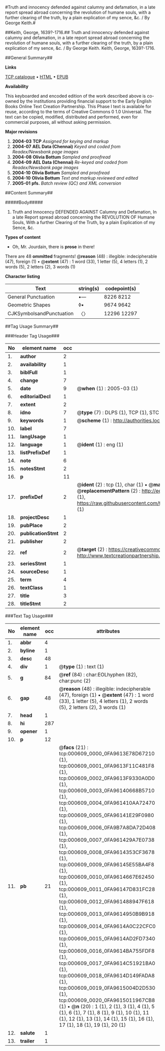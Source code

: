 #Truth and innocency defended against calumny and defamation, in a late report spread abroad concerning the revolution of humane souls, with a further clearing of the truth, by a plain explication of my sence, &c. / By George Keith.#

##Keith, George, 1639?-1716.##
Truth and innocency defended against calumny and defamation, in a late report spread abroad concerning the revolution of humane souls, with a further clearing of the truth, by a plain explication of my sence, &c. / By George Keith.
Keith, George, 1639?-1716.

##General Summary##

**Links**

[TCP catalogue](http://www.ota.ox.ac.uk/tcp/)  • 
[HTML](http://tei.it.ox.ac.uk/tcp/Texts-HTML/free/N00/N00484.html)  • 
[EPUB](http://tei.it.ox.ac.uk/tcp/Texts-EPUB/free/N00/N00484.epub)

**Availability**

This keyboarded and encoded edition of the
	       work described above is co-owned by the institutions
	       providing financial support to the Early English Books
	       Online Text Creation Partnership. This Phase I text is
	       available for reuse, according to the terms of Creative
	       Commons 0 1.0 Universal. The text can be copied,
	       modified, distributed and performed, even for
	       commercial purposes, all without asking permission.

**Major revisions**

1. __2004-03__ __TCP__ *Assigned for keying and markup*
1. __2004-07__ __AEL Data (Chennai)__ *Keyed and coded from Readex/Newsbank page images*
1. __2004-08__ __Olivia Bottum__ *Sampled and proofread*
1. __2004-09__ __AEL Data (Chennai)__ *Re-keyed and coded from Readex/Newsbank page images*
1. __2004-10__ __Olivia Bottum__ *Sampled and proofread*
1. __2004-10__ __Olivia Bottum__ *Text and markup reviewed and edited*
1. __2005-01__ __pfs.__ *Batch review (QC) and XML conversion*

##Content Summary##

#####Body#####

1. Truth and Innocency DEFENDED AGAINST Calumny and Defamation, In a late Report spread abroad concerning the REVOLUTION OF Humane Souls, With a further Clearing of the Truth, by a plain Explication of my Sence, &c.

**Types of content**

  * Oh, Mr. Jourdain, there is **prose** in there!

There are 48 **ommitted** fragments! 
 @__reason__ (48) : illegible: indecipherable (47), foreign (1)  •  @__extent__ (47) : 1 word (33), 1 letter (5), 4 letters (1), 2 words (5), 2 letters (2), 3 words (1)

**Character listing**


|Text|string(s)|codepoint(s)|
|---|---|---|
|General Punctuation|•—|8226 8212|
|Geometric Shapes|◊▪|9674 9642|
|CJKSymbolsandPunctuation|〈〉|12296 12297|

##Tag Usage Summary##

###Header Tag Usage###

|No|element name|occ|attributes|
|---|---|---|---|
|1.|__author__|2||
|2.|__availability__|1||
|3.|__biblFull__|1||
|4.|__change__|7||
|5.|__date__|9| @__when__ (1) : 2005-03 (1)|
|6.|__editorialDecl__|1||
|7.|__extent__|2||
|8.|__idno__|7| @__type__ (7) : DLPS (1), TCP (1), STC (2), NOTIS (1), IMAGE-SET (1), EVANS-CITATION (1)|
|9.|__keywords__|1| @__scheme__ (1) : http://authorities.loc.gov/ (1)|
|10.|__label__|7||
|11.|__langUsage__|1||
|12.|__language__|1| @__ident__ (1) : eng (1)|
|13.|__listPrefixDef__|1||
|14.|__note__|6||
|15.|__notesStmt__|2||
|16.|__p__|11||
|17.|__prefixDef__|2| @__ident__ (2) : tcp (1), char (1)  •  @__matchPattern__ (2) : ([0-9\-]+):([0-9IVX]+) (1), (.+) (1)  •  @__replacementPattern__ (2) : http://eebo.chadwyck.com/downloadtiff?vid=$1&page=$2 (1), https://raw.githubusercontent.com/textcreationpartnership/Texts/master/tcpchars.xml#$1 (1)|
|18.|__projectDesc__|1||
|19.|__pubPlace__|2||
|20.|__publicationStmt__|2||
|21.|__publisher__|2||
|22.|__ref__|2| @__target__ (2) : https://creativecommons.org/publicdomain/zero/1.0/ (1), http://www.textcreationpartnership.org/docs/. (1)|
|23.|__seriesStmt__|1||
|24.|__sourceDesc__|1||
|25.|__term__|4||
|26.|__textClass__|1||
|27.|__title__|3||
|28.|__titleStmt__|2||


###Text Tag Usage###

|No|element name|occ|attributes|
|---|---|---|---|
|1.|__abbr__|4||
|2.|__byline__|1||
|3.|__desc__|48||
|4.|__div__|1| @__type__ (1) : text (1)|
|5.|__g__|84| @__ref__ (84) : char:EOLhyphen (82), char:punc (2)|
|6.|__gap__|48| @__reason__ (48) : illegible: indecipherable (47), foreign (1)  •  @__extent__ (47) : 1 word (33), 1 letter (5), 4 letters (1), 2 words (5), 2 letters (2), 3 words (1)|
|7.|__head__|1||
|8.|__hi__|287||
|9.|__opener__|1||
|10.|__p__|12||
|11.|__pb__|21| @__facs__ (21) : tcp:000609_0000_0FA9613E78D67210 (1), tcp:000609_0001_0FA9613F11C481F8 (1), tcp:000609_0002_0FA9613F9330A0D0 (1), tcp:000609_0003_0FA96140668B5710 (1), tcp:000609_0004_0FA961410AA72470 (1), tcp:000609_0005_0FA96141E29F0980 (1), tcp:000609_0006_0FA9B7A8DA72D408 (1), tcp:000609_0007_0FA961429A7E0738 (1), tcp:000609_0008_0FA9614353CF3678 (1), tcp:000609_0009_0FA96145E55BA4F8 (1), tcp:000609_0010_0FA9614667E62450 (1), tcp:000609_0011_0FA96147D831FC28 (1), tcp:000609_0012_0FA961488947F618 (1), tcp:000609_0013_0FA9614950B9B918 (1), tcp:000609_0014_0FA9614A0C22CFC0 (1), tcp:000609_0015_0FA9614AD2FD7340 (1), tcp:000609_0016_0FA9614BA755FDF8 (1), tcp:000609_0017_0FA9614C51921BA0 (1), tcp:000609_0018_0FA9614D149FADA8 (1), tcp:000609_0019_0FA9615004D2D530 (1), tcp:000609_0020_0FA9615011967CB8 (1)  •  @__n__ (20) : 1 (1), 2 (1), 3 (1), 4 (1), 5 (1), 6 (1), 7 (1), 8 (1), 9 (1), 10 (1), 11 (1), 12 (1), 13 (1), 14 (1), 15 (1), 16 (1), 17 (1), 18 (1), 19 (1), 20 (1)|
|12.|__salute__|1||
|13.|__trailer__|1||
